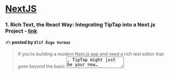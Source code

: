 
<h1><a href=https://medium.com/tag/nextjs/recommended target="_blank" rel="noopener noreferrer">NextJS</a></h1>
<h3>1. Rich Text, the React Way: Integrating TipTap into a Next.js Project - <a href="https://javascript.plainenglish.io/rich-text-the-react-way-integrating-tiptap-into-a-next-js-project-b068ad0993f7?source=rss------nextjs-5" target="_blank" rel="noopener noreferrer">link</a></h3>

✍️ **posted by `Elif Özge Vurmaz`**

<blockquote>If you’re building a modern Next.js app and need a rich text editor that goes beyond the basic <textarea>, TipTap might just be your new…
Continue reading on JavaScript in Plain English »</blockquote>

<h3>2. React Server Components: Why the Future of Frontend is Back on the Server - <a href="https://medium.com/@techmuse007/react-server-components-why-the-future-of-frontend-is-back-on-the-server-5372df1eed33?source=rss------nextjs-5" target="_blank" rel="noopener noreferrer">link</a></h3>

✍️ **posted by `Tech Muse`**

<blockquote>React’s latest rendering model reshapes how we build fast, efficient web apps.
Continue reading on Medium »</blockquote>

<h3>3. I Vibecoded My Web Portfolio with AI — A 2025 Experiment - <a href="https://medium.com/@owaisiqbal2013/i-vibecoded-my-web-portfolio-with-ai-a-2025-experiment-edcfdfc21092?source=rss------nextjs-5" target="_blank" rel="noopener noreferrer">link</a></h3>

✍️ **posted by `Owaisiqbal`**

<blockquote>For as long as I’ve been coding, I was that person spinning up websites for everyone else — hackathons, tech clubs, clients, you name it…
Continue reading on Medium »</blockquote>

<h3>4. Migration Story: How TikTok Adopted Next.js to Enhance Performance and Developer Experience - <a href="https://medium.com/@sureshdotariya/migration-story-how-tiktok-adopted-next-js-to-enhance-performance-and-developer-experience-f0a57f76c85f?source=rss------nextjs-5" target="_blank" rel="noopener noreferrer">link</a></h3>

✍️ **posted by `Suresh Kumar Ariya Gowder`**

<blockquote>Introduction: TikTok’s Web Experience Challenge
Continue reading on Medium »</blockquote>

<h3>5.  Next.js Middleware Mastery: Supercharge Your App with Smart Edge Logic - <a href="https://medium.com/@theNewGenCoder/next-js-middleware-mastery-supercharge-your-app-with-smart-edge-logic-3aec242da3c9?source=rss------nextjs-5" target="_blank" rel="noopener noreferrer">link</a></h3>

✍️ **posted by `The NewGenCoder`**

<blockquote>Next.js is widely known for its SSR (Server-Side Rendering), API routes, and sleek developer experience. But if you’re not using…
Continue reading on Medium »</blockquote>

<h3>6. How Hulu Migrated to Next.js: Lessons Learned, Challenges Faced, and Performance Wins - <a href="https://medium.com/@sureshdotariya/how-hulu-migrated-to-next-js-lessons-learned-challenges-faced-and-performance-wins-2071a1e5c49e?source=rss------nextjs-5" target="_blank" rel="noopener noreferrer">link</a></h3>

✍️ **posted by `Suresh Kumar Ariya Gowder`**

<blockquote>Introduction: Why Hulu Needed a Frontend Evolution
Continue reading on Medium »</blockquote>

<h3>7.  7 Next.js Power Hacks Every Dev Should Know (That’ll Actually Save You Hours) - <a href="https://medium.com/@theHackHabitual/7-next-js-power-hacks-every-dev-should-know-thatll-actually-save-you-hours-283738afca1a?source=rss------nextjs-5" target="_blank" rel="noopener noreferrer">link</a></h3>

✍️ **posted by `The Hack Habitual`**

<blockquote>So, you’ve built a few projects with Next.js. You know about pages, routing, SSR, and maybe even API routes.
Continue reading on Medium »</blockquote>

<h3>8. Career Roadmap: Becoming a Next.js Expert Developer - <a href="https://medium.com/@sureshdotariya/career-roadmap-becoming-a-next-js-expert-developer-ac41988913d4?source=rss------nextjs-5" target="_blank" rel="noopener noreferrer">link</a></h3>

✍️ **posted by `Suresh Kumar Ariya Gowder`**

<blockquote>Next.js has rapidly ascended to become the premier React framework for building modern web applications. Its capabilities for creating…
Continue reading on Medium »</blockquote>

